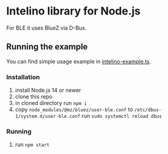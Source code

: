 # Intelino library for Node.js

For BLE it uses BlueZ via D-Bus.

## Running the example

You can find simple usage example in [intelino-example.ts](./src/intelino-example.ts).

### Installation

1. install Node.js 14 or newer
1. clone this repo
1. in cloned directory run `npm i`
1. copy `node_modules/@mz/bluez/user-ble.conf` to `/etc/dbus-1/system.d/user-ble.conf` run `sudo systemctl reload dbus`

### Running

1. run `npm start`
